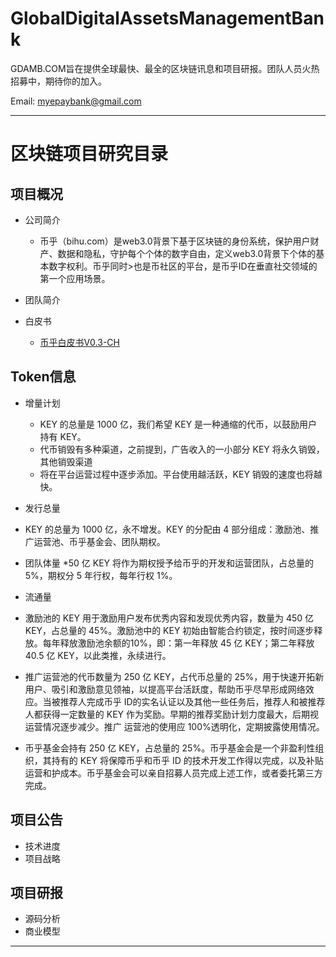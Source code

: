 # GlobalDigitalAssetsManagementBank
GDAMB.COM旨在提供全球最快、最全的区块链讯息和项目研报。团队人员火热招募中，期待你的加入。

Email: myepaybank@gmail.com

----------------
# 区块链项目研究目录

## 项目概况

* 公司简介
  * 币乎（bihu.com）是web3.0背景下基于区块链的身份系统，保护用户财产、数据和隐私，守护每个个体的数字自由，定义web3.0背景下个体的基本数字权利。币乎同时>也是币社区的平台，是币乎ID在垂直社交领域的第一个应用场景。

* 团队简介

* 白皮书
  * [币乎白皮书V0.3-CH](https://github.com/GDAMB/GlobalDigitalAssetsManagementBank/blob/master/BiHu-Research-GDAMB/BIHU-White-Paper-V0.3-CH.pdf)

## Token信息

* 增量计划
  * KEY 的总量是 1000 亿，我们希望 KEY 是一种通缩的代币，以鼓励用户持有 KEY。
  * 代币销毁有多种渠道，之前提到，广告收入的一小部分 KEY 将永久销毁，其他销毁渠道
  * 将在平台运营过程中逐步添加。平台使用越活跃，KEY 销毁的速度也将越快。

*  发行总量 
  * KEY 的总量为 1000 亿，永不增发。KEY 的分配由 4 部分组成：激励池、推广运营池、币乎基金会、团队期权。

*  团队体量
  *50 亿 KEY 将作为期权授予给币乎的开发和运营团队，占总量的 5%，期权分 5 年行权，每年行权 1%。

*  流通量 
  * 激励池的 KEY 用于激励用户发布优秀内容和发现优秀内容，数量为 450 亿 KEY，占总量的 45%。激励池中的 KEY 初始由智能合约锁定，按时间逐步释放。每年释放激励池余额的10%，即：第一年释放 45 亿 KEY；第二年释放 40.5 亿 KEY，以此类推，永续进行。
  * 推广运营池的代币数量为 250 亿 KEY，占代币总量的 25%，用于快速开拓新用户、吸引和激励意见领袖，以提高平台活跃度，帮助币乎尽早形成网络效应。当被推荐人完成币乎 ID的实名认证以及其他一些任务后，推荐人和被推荐人都获得一定数量的 KEY 作为奖励。早期的推荐奖励计划力度最大，后期视运营情况逐步减少。推广 运营池的使用应 100%透明化，定期披露使用情况。
  * 币乎基金会持有 250 亿 KEY，占总量的 25%。币乎基金会是一个非盈利性组织，其持有的 KEY 将保障币乎和币乎 ID 的技术开发工作得以完成，以及补贴运营和护成本。币乎基金会可以亲自招募人员完成上述工作，或者委托第三方完成。


## 项目公告

* 技术进度
* 项目战略

## 项目研报

* 源码分析
* 商业模型

----------------
